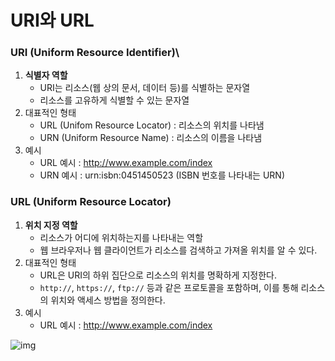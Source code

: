 # URI와 URL
### URI (Uniform Resource Identifier)\
1. **식별자 역할**
    * URI는 리소스(웹 상의 문서, 데이터 등)를 식별하는 문자열
    * 리소스를 고유하게 식별할 수 있는 문자열
2. 대표적인 형태
    * URL (Unifom Resource Locator) : 리소스의 위치를 나타냄
    * URN (Uniform Resource Name) : 리소스의 이름을 나타냄
3. 예시
    * URL 예시 : http://www.example.com/index
    * URN 예시 : urn:isbn:0451450523 (ISBN 번호를 나타내는 URN)
### URL (Uniform Resource Locator)
1. **위치 지정 역할**
    * 리소스가 어디에 위치하는지를 나타내는 역할
    * 웹 브라우저나 웹 클라이언트가 리소스를 검색하고 가져올 위치를 알 수 있다.
2. 대표적인 형태
    * URL은 URI의 하위 집단으로 리소스의 위치를 명확하게 지정한다.
    * `http://`, `https://`, `ftp://` 등과 같은 프로토콜을 포함하며, 이를 통해 리소스의 위치와 액세스 방법을 정의한다.
3. 예시
    * URL 예시 : http://www.example.com/index


![img](https://github.com/muhayu/monster/assets/80727821/899bf2ab-2195-44c1-a55c-317632463e5c)